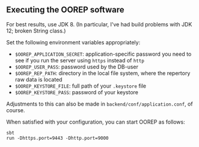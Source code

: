 ## Executing the OOREP software

For best results, use JDK 8.  (In particular, I've had build problems with JDK 12; broken String class.)

Set the following environment variables appropriately:

* `$OOREP_APPLICATION_SECRET`: application-specific password you need to see if you run the server using `https` instead of `http`
* `$OOREP_USER_PASS`: password used by the DB-user
* `$OOREP_REP_PATH`: directory in the local file system, where the repertory raw data is located
* `$OOREP_KEYSTORE_FILE`: full path of your `.keystore` file
* `$OOREP_KEYSTORE_PASS`: password of your keystore

Adjustments to this can also be made in `backend/conf/application.conf`, of course.

When satisfied with your configuration, you can start OOREP as follows:

    sbt
    run -Dhttps.port=9443 -Dhttp.port=9000
